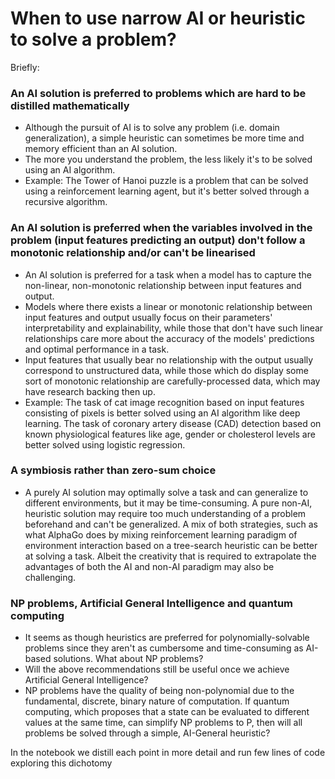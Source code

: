 # When to use narrow AI or heuristic to solve a problem?

Briefly:

### An AI solution is preferred to problems which are hard to be distilled mathematically
- Although the pursuit of AI is to solve any problem (i.e. domain generalization), a simple heuristic can sometimes be more time and memory efficient than an AI solution.
- The more you understand the problem, the less likely it's to be solved using an AI algorithm.
- Example: The Tower of Hanoi puzzle is a problem that can be solved using a reinforcement learning agent, but it's better solved through a recursive algorithm.

### An AI solution is preferred when the variables involved in the problem (input features predicting an output) don't follow a monotonic relationship and/or can't be linearised
- An AI solution is preferred for a task when a model has to capture the non-linear, non-monotonic relationship between input features and output.
- Models where there exists a linear or monotonic relationship between input features and output usually focus on their parameters' interpretability and explainability, while those that don't have such linear relationships care more about the accuracy of the models' predictions and optimal performance in a task.
- Input features that usually bear no relationship with the output usually correspond to unstructured data, while those which do display some sort of monotonic relationship are carefully-processed data, which may have research backing then up.
- Example: The task of cat image recognition based on input features consisting of pixels is better solved using an AI algorithm like deep learning. The task of coronary artery disease (CAD) detection based on known physiological features like age, gender or cholesterol levels are better solved using logistic regression.
### A symbiosis rather than zero-sum choice
- A purely AI solution may optimally solve a task and can generalize to different environments, but it may be time-consuming. A pure non-AI, heuristic solution may require too much understanding of a problem beforehand and can't be generalized. A mix of both strategies, such as what AlphaGo does by mixing reinforcement learning paradigm of environment interaction based on a tree-search heuristic can be better at solving a task. Albeit the creativity that is required to extrapolate the advantages of both the AI and non-AI paradigm may also be challenging.
### NP problems, Artificial General Intelligence and quantum computing
- It seems as though heuristics are preferred for polynomially-solvable problems since they aren't as cumbersome and time-consuming as AI-based solutions. What about NP problems?
- Will the above recommendations still be useful once we achieve Artificial General Intelligence?
- NP problems have the quality of being non-polynomial due to the fundamental, discrete, binary nature of computation. If quantum computing, which proposes that a state can be evaluated to different values at the same time, can simplify NP problems to P, then will all problems be solved through a simple, AI-General heuristic?

[^1]: I have to add "2022" because the pace in which AI algorithms and models are developing is exponentially fast (see The Singularity is Near, by Ray Kurzweil) to the point that by next year, or next 5 years, we just might witness an "Universal Algorithm" which allows a model to solve any kind of task and the whole argument of when to use AI to solve a problem is pointless.

In the notebook we distill each point in more detail and run few lines of code exploring this dichotomy
